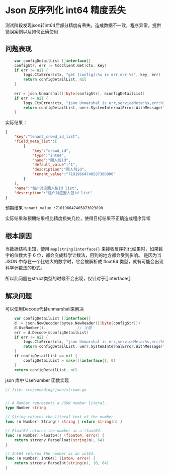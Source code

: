 # Json 反序列化 int64 精度丢失

测试阶段发现json转int64后部分精度有丢失，造成数据不一致，程序异常，提供错误案例以及如何正确使用

## **问题表现**

```Go
    var configDetailList []interface{}
	configStr, err := tccClient.Get(ctx, key)
	if err != nil {
		logs.CtxError(ctx, "get [config]:%s is err,err:%s", key, err)
		return configDetailList, nil
	}
 
	err = json.Unmarshal([]byte(configStr), &configDetailList)
	if err != nil {
		logs.CtxError(ctx, "json Unmarshal is err,serviceMeta:%s,err:%s", key, err)
		return configDetailList, uerr.SystemInternalError.WithMessage("tcc json Unmarshal is err")
	}
```

实际结果：

```json
{
    "key":"tenant_crowd_id_list",
    "field_meta_list":[
        {
            "key":"crowd_id",
            "type":"int64",
            "name":"圈人包id",
            "default_value":"1",
            "description":"圈人包id",
            "tenant_value":"71019664740587300000"
        }
    ],
    "name":"租户对应圈人包id list",
    "description":"租户对应圈人包id list"
}
```

预期结果 `tenant_value :710196647405873023890`

实际结果和预期结果相比精度损失几位，使得目标结果不正确造成程序异常

## 根本原因 

当数据结构未知，使用 `map[string]interface{}` 来接收反序列化结果时，如果数字的位数大于 6 位，都会变成科学计数法，用到的地方都会受到影响。
是因为当 JSON 中存在一个比较大的数字时，它会被解析成 float64 类型，就有可能会出现科学计数法的形式。

所以此问题在struct类型的时候不会出现，仅针对于[]interface{}

## 解决问题

可以使用Decode代替unmarshall来解决

```go
    var configDetailList []interface{}
	d := json.NewDecoder(bytes.NewReader([]byte(configStr)))
	d.UseNumber().              // 关键
	err = d.Decode(&configDetailList)
	if err != nil {
		logs.CtxError(ctx, "json Unmarshal is err,serviceMeta:%s,err:%s", key, err)
		return configDetailList, uerr.SystemInternalError.WithMessage("json Unmarshal is err")
	}
	if configDetailList == nil {
		configDetailList = make([]interface{}, 0)
	}
	return configDetailList, nil
```

json 库中 UseNumber 函数实现

```go
// file: src/encoding/json/stream.go


// A Number represents a JSON number literal.
type Number string

// String returns the literal text of the number.
func (n Number) String() string { return string(n) }

// Float64 returns the number as a float64.
func (n Number) Float64() (float64, error) {
	return strconv.ParseFloat(string(n), 64)
}

// Int64 returns the number as an int64.
func (n Number) Int64() (int64, error) {
	return strconv.ParseInt(string(n), 10, 64)
}
```